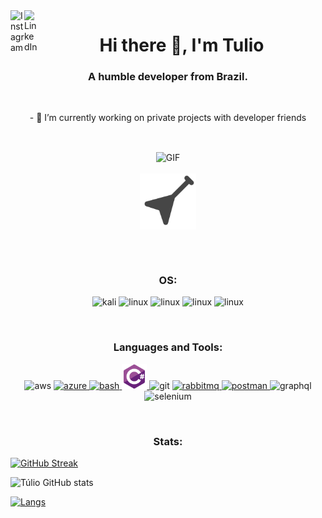 <a href="https://www.instagram.com/tuliomaroz/">
  <img align="left" alt="Instagram" width="22px" src="https://raw.githubusercontent.com/hussainweb/hussainweb/main/icons/instagram.png" />
</a>
<a href="https://www.linkedin.com/in/t%C3%BAlio-marostegon-3893b9186/">
  <img align="left" alt="LinkedIn" width="22px" src="https://github.com/dmhendricks/signature-social-icons/blob/master/icons/round-flat-filled/35px/linkedin.png" />
</a>


<h1 align="center">Hi there 👋, I'm Tulio</h1>

<h3 align="center">A humble developer from Brazil.</h3>

<br />
<p align="center" width="100%">
- 🔭 I’m currently working on private projects with developer friends
</p>
<br />

<p align="center" width="100%">
   <img align="middle" alt="GIF" src="https://media.giphy.com/media/qgQUggAC3Pfv687qPC/giphy.gif" width="500" height="320" style="vertical-align: middle;" />
  <br />
  <br />
 <a href="https://youtu.be/JTChRr0g7ho">
  <img align="middle" alt="CoolMusic" width="90px" height="90px" src="https://github.com/tuliogmaros/tuliogmaros/blob/main/eguitar.png" title="Listen to Cool Music Here!" />
</a>
</p>

<br />


<br />

<h3 align="middle">OS:</h3>

<div>
  <p align="center" width="100%">
  <img src="https://img.shields.io/badge/Kali-268BEE?style=for-the-badge&logo=kalilinux&logoColor=white" alt="kali" width="95" height="30"/>
  <img src="https://img.shields.io/badge/Linux-FCC624?style=for-the-badge&logo=linux&logoColor=black" alt="linux" width="95" height="30"/>
  <img src="https://img.shields.io/badge/Arch%20Linux-1793D1?logo=arch-linux&logoColor=fff&style=for-the-badge" alt="linux" width="95" height="30"/>
  <img src="https://img.shields.io/badge/Ubuntu-E95420?style=for-the-badge&logo=ubuntu&logoColor=white" alt="linux" width="95" height="30"/>
  <img src="https://img.shields.io/badge/Windows-0078D6?style=for-the-badge&logo=windows&logoColor=white" alt="linux" width="95" height="30"/>
    </p>
</div>

<br />

<h3 align="middle">Languages and Tools:</h3>
<p align="center" width="100%">
 <img src="https://img.shields.io/badge/Amazon_AWS-232F3E?style=for-the-badge&logo=amazon-aws&logoColor=green" alt="aws" width="95" height="30"/> </a> <a href="https://azure.microsoft.com/en-in/" target="_blank" rel="noreferrer">
  <img src="https://www.vectorlogo.zone/logos/microsoft_azure/microsoft_azure-icon.svg" alt="azure" width="40" height="40"/> </a> <a href="https://www.gnu.org/software/bash/" target="_blank" rel="noreferrer"> <img src="https://raw.githubusercontent.com/jmnote/z-icons/master/svg/bash.svg" alt="bash" width="40" height="40"/> </a> 
  <a href="https://www.w3schools.com/cpp/" target="_blank" rel="noreferrer"> 
  <img src="https://raw.githubusercontent.com/devicons/devicon/master/icons/csharp/csharp-original.svg" alt="csharp" width="40" height="40"/> </a>
  <img src="https://www.vectorlogo.zone/logos/git-scm/git-scm-icon.svg" alt="git" width="40" height="40"/> </a> <a href="https://git-scm.com/" target="_blank" rel="noreferrer"> 
  <img src="https://img.shields.io/badge/rabbitmq-%23FF6600.svg?&style=for-the-badge&logo=rabbitmq&logoColor=white" alt="rabbitmq" width="85" height="25"/>
  <img src="https://img.shields.io/badge/Postman-FF6C37?style=for-the-badge&logo=postman&logoColor=white" alt="postman" width="85" height="25"/> </a> 
  <img src="https://img.shields.io/badge/-GraphQL-E10098?style=for-the-badge&logo=graphql&logoColor=white" alt="graphql" width="85" height="25"/> </a> 
  
  <img src="https://raw.githubusercontent.com/detain/svg-logos/780f25886640cef088af994181646db2f6b1a3f8/svg/selenium-logo.svg" alt="selenium" width="40" height="40"/>
<p/>
</a> 

<br />
<h3 align="middle">Stats:</h3>  

[![GitHub Streak](https://streak-stats.demolab.com/?user=tuliogmaros&theme=dark&border=00ff00&ring=00ff00&fire=00ff00)](https://git.io/streak-stats)

![Túlio GitHub stats](https://github-readme-stats.vercel.app/api?username=tuliogmaros&show_icons=true&theme=tokyonight&count_private=true&include_all_commits=true)  

[![Langs](https://github-readme-stats.vercel.app/api/top-langs/?username=tuliogmaros&theme=radical)](https://github.com/anuraghazra/github-readme-stats)


<!--
**tuliogmaros/tuliogmaros** is a ✨ _special_ ✨ repository because its `README.md` (this file) appears on your GitHub profile.

Here are some ideas to get you started:

- 🔭 I’m currently working on ...
- 🌱 I’m currently learning ...
- 👯 I’m looking to collaborate on ...
- 🤔 I’m looking for help with ...
- 💬 Ask me about ...
- 📫 How to reach me: ...
- 😄 Pronouns: ...
- ⚡ Fun fact: ...
-->
